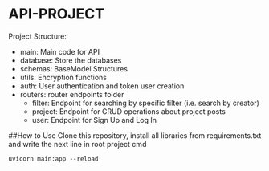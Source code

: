 # API-PROJECT
Project Structure:
- main: Main code for API
- database: Store the databases
- schemas: BaseModel Structures
- utils: Encryption functions
- auth: User authentication and token user creation
- routers: router endpoints folder
  - filter: Endpoint for searching by specific filter (i.e. search by creator)
  - project: Endpoint for CRUD operations about project posts
  - user: Endpoint for Sign Up and Log In

##How to Use
Clone this repository, install all libraries from requirements.txt and write the next line in root project cmd
```
uvicorn main:app --reload
```
